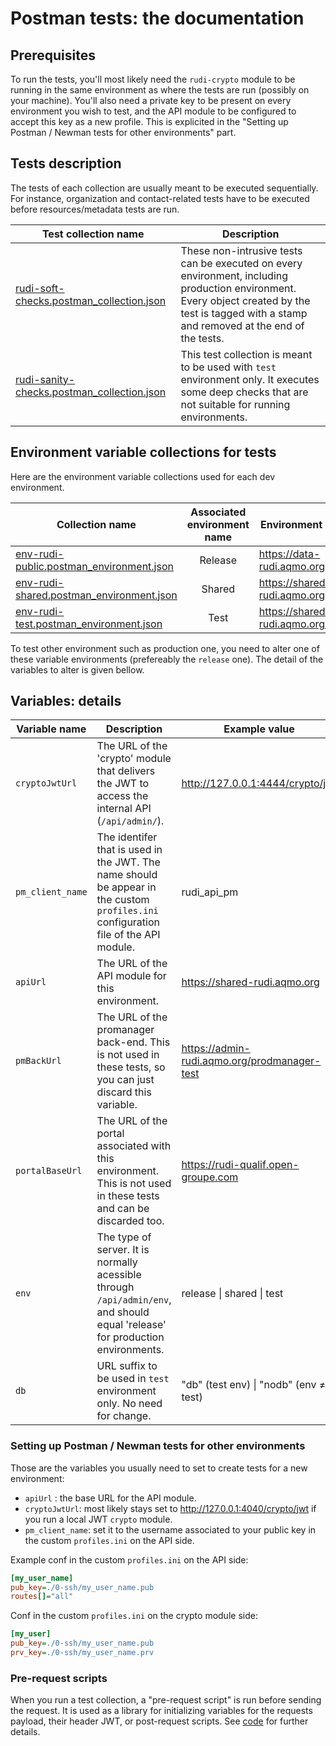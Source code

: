 # Postman tests: the documentation

## Prerequisites

To run the tests, you'll most likely need the `rudi-crypto` module to be running in the same environment as where the tests are run (possibly on your machine).
You'll also need a private key to be present on every environment you wish to test, and the API module to be configured to accept this key as a new profile. This is explicited in the "Setting up Postman / Newman tests for other environments" part.

## Tests description

The tests of each collection are usually meant to be executed sequentially.
For instance, organization and contact-related tests have to be executed before resources/metadata tests are run.

| Test collection name                                                                     | Description                                                                                                                                                                                    |
| ---------------------------------------------------------------------------------------- | ---------------------------------------------------------------------------------------------------------------------------------------------------------------------------------------------- |
| [rudi-soft-checks.postman_collection.json](rudi-soft-checks.postman_collection.json)     | These non-intrusive tests can be executed on every environment, including production environment. Every object created by the test is tagged with a stamp and removed at the end of the tests. |
| [rudi-sanity-checks.postman_collection.json](rudi-sanity-checks.postman_collection.json) | This test collection is meant to be used with `test` environment only. It executes some deep checks that are not suitable for running environments.                                            |

## Environment variable collections for tests

Here are the environment variable collections used for each dev environment.

| Collection name                                                                      | Associated environment name | Environment URL                   |
| ------------------------------------------------------------------------------------ | :-------------------------: | --------------------------------- |
| [env-rudi-public.postman_environment.json](env-rudi-public.postman_environment.json) |           Release           | https://data-rudi.aqmo.org        |
| [env-rudi-shared.postman_environment.json](env-rudi-shared.postman_environment.json) |           Shared            | https://shared-rudi.aqmo.org      |
| [env-rudi-test.postman_environment.json](env-rudi-test.postman_environment.json)     |            Test             | https://shared-rudi.aqmo.org/test |

To test other environment such as production one, you need to alter one of these variable environments (prefereably the `release` one).
The detail of the variables to alter is given bellow.

## Variables: details

| Variable name    | Description                                                                                                                         | Example value                                |
| ---------------- | ----------------------------------------------------------------------------------------------------------------------------------- | -------------------------------------------- |
| `cryptoJwtUrl`   | The URL of the 'crypto' module that delivers the JWT to access the internal API (`/api/admin/`).                                    | http://127.0.0.1:4444/crypto/jwt             |
| `pm_client_name` | The identifer that is used in the JWT. The name should be appear in the custom `profiles.ini` configuration file of the API module. | rudi_api_pm                                  |
| `apiUrl`         | The URL of the API module for this environment.                                                                                     | https://shared-rudi.aqmo.org                 |
| `pmBackUrl`      | The URL of the promanager back-end. This is not used in these tests, so you can just discard this variable.                         | https://admin-rudi.aqmo.org/prodmanager-test |
| `portalBaseUrl`  | The URL of the portal associated with this environment. This is not used in these tests and can be discarded too.                   | https://rudi-qualif.open-groupe.com          |
| `env`            | The type of server. It is normally acessible through `/api/admin/env`, and should equal 'release' for production environments.      | release \| shared \| test                    |
| `db`             | URL suffix to be used in `test` environment only. No need for change.                                                               | "db" (test env) \| "nodb" (env ≠ test)       |

### Setting up Postman / Newman tests for other environments

Those are the variables you usually need to set to create tests for a new environment:

- `apiUrl` : the base URL for the API module.
- `cryptoJwtUrl`: most likely stays set to http://127.0.0.1:4040/crypto/jwt if you run a local JWT `crypto` module.
- `pm_client_name`: set it to the username associated to your public key in the custom `profiles.ini` on the API side.

Example conf in the custom `profiles.ini` on the API side:

```ini
[my_user_name]
pub_key=./0-ssh/my_user_name.pub
routes[]="all"

```

Conf in the custom `profiles.ini` on the crypto module side:

```ini
[my_user]
pub_key=./0-ssh/my_user_name.pub
prv_key=./0-ssh/my_user_name.prv

```

### Pre-request scripts

When you run a test collection, a "pre-request script" is run before sending the request.
It is used as a library for initializing variables for the requests payload, their header JWT, or post-request scripts.
See [code](docPreRequestScript.js) for further details.
